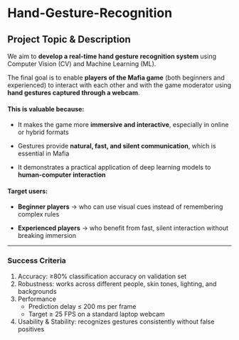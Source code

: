 # Hand-Gesture-Recognition

## Project Topic & Description

We aim to **develop a real-time hand gesture recognition system** using Computer Vision (CV) and Machine Learning (ML).

The final goal is to enable **players of the Mafia game** (both beginners and experienced) to interact with each other and with the game moderator using **hand gestures captured through a webcam**.

#### This is valuable because:

- It makes the game more **immersive and interactive**, especially in online or hybrid formats
    
- Gestures provide **natural, fast, and silent communication**, which is essential in Mafia
    
- It demonstrates a practical application of deep learning models to **human-computer interaction**


#### Target users:

- **Beginner players** -> who can use visual cues instead of remembering complex rules
    
- **Experienced players** -> who benefit from fast, silent interaction without breaking immersion

---

### Success Criteria

1. Accuracy: ≥80% classification accuracy on validation set 
2. Robustness: works across different people, skin tones, lighting, and backgrounds 
3. Performance
   * Prediction delay ≤ 200 ms per frame
   * Target ≥ 25 FPS on a standard laptop webcam
4. Usability & Stability: recognizes gestures consistently without false positives